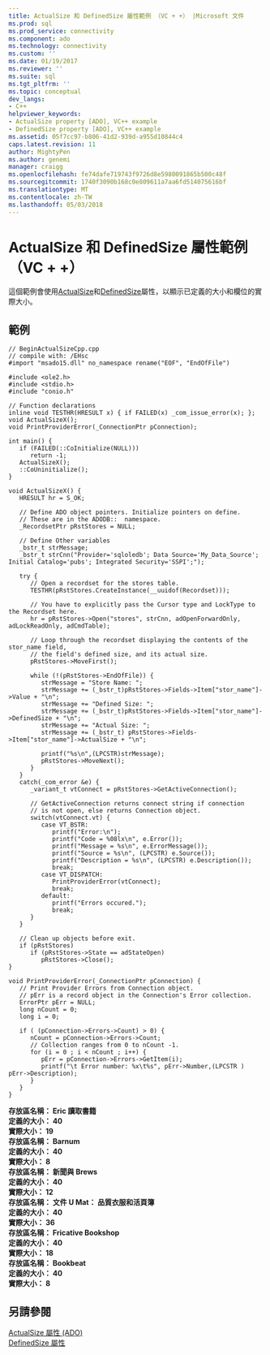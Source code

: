 ```yaml
---
title: ActualSize 和 DefinedSize 屬性範例 （VC + +） |Microsoft 文件
ms.prod: sql
ms.prod_service: connectivity
ms.component: ado
ms.technology: connectivity
ms.custom: ''
ms.date: 01/19/2017
ms.reviewer: ''
ms.suite: sql
ms.tgt_pltfrm: ''
ms.topic: conceptual
dev_langs:
- C++
helpviewer_keywords:
- ActualSize property [ADO], VC++ example
- DefinedSize property [ADO], VC++ example
ms.assetid: 05f7cc97-b806-41d2-939d-a955d10844c4
caps.latest.revision: 11
author: MightyPen
ms.author: genemi
manager: craigg
ms.openlocfilehash: fe74dafe719743f9726d8e5980091865b500c48f
ms.sourcegitcommit: 1740f3090b168c0e809611a7aa6fd514075616bf
ms.translationtype: MT
ms.contentlocale: zh-TW
ms.lasthandoff: 05/03/2018
---
```

# <a name="actualsize-and-definedsize-properties-example-vc"></a>ActualSize 和 DefinedSize 屬性範例 （VC + +）
這個範例會使用[ActualSize](../../../ado/reference/ado-api/actualsize-property-ado.md)和[DefinedSize](../../../ado/reference/ado-api/definedsize-property.md)屬性，以顯示已定義的大小和欄位的實際大小。  
  
## <a name="example"></a>範例  
  
```  
// BeginActualSizeCpp.cpp  
// compile with: /EHsc  
#import "msado15.dll" no_namespace rename("EOF", "EndOfFile")  
  
#include <ole2.h>  
#include <stdio.h>  
#include "conio.h"   
  
// Function declarations  
inline void TESTHR(HRESULT x) { if FAILED(x) _com_issue_error(x); };  
void ActualSizeX();  
void PrintProviderError(_ConnectionPtr pConnection);  
  
int main() {  
   if (FAILED(::CoInitialize(NULL)))  
      return -1;  
   ActualSizeX();  
   ::CoUninitialize();  
}  
  
void ActualSizeX() {  
   HRESULT hr = S_OK;  
  
   // Define ADO object pointers. Initialize pointers on define.  
   // These are in the ADODB::  namespace.  
   _RecordsetPtr pRstStores = NULL;  
  
   // Define Other variables  
   _bstr_t strMessage;  
   _bstr_t strCnn("Provider='sqloledb'; Data Source='My_Data_Source'; Initial Catalog='pubs'; Integrated Security='SSPI';");  
  
   try {  
      // Open a recordset for the stores table.  
      TESTHR(pRstStores.CreateInstance(__uuidof(Recordset)));  
  
      // You have to explicitly pass the Cursor type and LockType to the Recordset here.  
      hr = pRstStores->Open("stores", strCnn, adOpenForwardOnly, adLockReadOnly, adCmdTable);  
  
      // Loop through the recordset displaying the contents of the stor_name field,   
      // the field's defined size, and its actual size.  
      pRstStores->MoveFirst();  
  
      while (!(pRstStores->EndOfFile)) {  
         strMessage = "Store Name: ";  
         strMessage += (_bstr_t)pRstStores->Fields->Item["stor_name"]->Value + "\n";  
         strMessage += "Defined Size: ";   
         strMessage += (_bstr_t)pRstStores->Fields->Item["stor_name"]->DefinedSize + "\n";  
         strMessage += "Actual Size: ";  
         strMessage += (_bstr_t) pRstStores->Fields->Item["stor_name"]->ActualSize + "\n";   
  
         printf("%s\n",(LPCSTR)strMessage);  
         pRstStores->MoveNext();  
      }  
   }  
   catch(_com_error &e) {  
      _variant_t vtConnect = pRstStores->GetActiveConnection();  
  
      // GetActiveConnection returns connect string if connection  
      // is not open, else returns Connection object.  
      switch(vtConnect.vt) {  
         case VT_BSTR:  
            printf("Error:\n");  
            printf("Code = %08lx\n", e.Error());  
            printf("Message = %s\n", e.ErrorMessage());  
            printf("Source = %s\n", (LPCSTR) e.Source());  
            printf("Description = %s\n", (LPCSTR) e.Description());  
            break;  
         case VT_DISPATCH:  
            PrintProviderError(vtConnect);  
            break;  
         default:  
            printf("Errors occured.");  
            break;  
      }  
   }  
  
   // Clean up objects before exit.  
   if (pRstStores)  
      if (pRstStores->State == adStateOpen)  
         pRstStores->Close();  
}  
  
void PrintProviderError(_ConnectionPtr pConnection) {  
   // Print Provider Errors from Connection object.  
   // pErr is a record object in the Connection's Error collection.  
   ErrorPtr pErr = NULL;  
   long nCount = 0;      
   long i = 0;  
  
   if ( (pConnection->Errors->Count) > 0) {  
      nCount = pConnection->Errors->Count;  
      // Collection ranges from 0 to nCount -1.  
      for (i = 0 ; i < nCount ; i++) {  
         pErr = pConnection->Errors->GetItem(i);  
         printf("\t Error number: %x\t%s", pErr->Number,(LPCSTR ) pErr->Description);  
      }  
   }  
}  
```  
  
 **存放區名稱： Eric 讀取書籍**  
**定義的大小： 40**  
**實際大小： 19**  
**存放區名稱： Barnum**  
**定義的大小： 40**  
**實際大小： 8**  
**存放區名稱： 新聞與 Brews**  
**定義的大小： 40**  
**實際大小： 12**  
**存放區名稱： 文件 U Mat： 品質衣服和活頁簿**  
**定義的大小： 40**  
**實際大小： 36**  
**存放區名稱： Fricative Bookshop**  
**定義的大小： 40**  
**實際大小： 18**  
**存放區名稱： Bookbeat**  
**定義的大小： 40**  
**實際大小： 8**   
## <a name="see-also"></a>另請參閱  
 [ActualSize 屬性 (ADO)](../../../ado/reference/ado-api/actualsize-property-ado.md)   
 [DefinedSize 屬性](../../../ado/reference/ado-api/definedsize-property.md)
